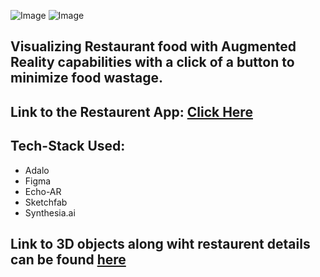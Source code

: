 ![Image](https://github.com/frason88/Project-EatAR/blob/main/logo.png) 
![Image](https://github.com/frason88/Project-EatAR/blob/main/mockup.png)

## Visualizing Restaurant food with Augmented Reality capabilities with a click of a button to minimize food wastage.

## Link to the Restaurent App: [Click Here](https://previewer.adalo.com/69555dba-1dc1-4fea-a845-e329c31e6135)

## Tech-Stack Used:
- Adalo
- Figma
- Echo-AR
- Sketchfab
- Synthesia.ai

## Link to 3D objects along wiht restaurent details can be found [here](https://github.com/frason88/Project-EatAR/blob/main/List%20of%203D%20Objects.pdf)



